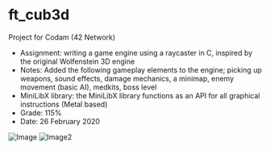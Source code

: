 # ft_cub3d

Project for Codam (42 Network)

- Assignment: writing a game engine using a raycaster in C, inspired by the original Wolfenstein 3D engine
- Notes: Added the following gameplay elements to the engine; picking up weapons, sound effects, damage mechanics, a minimap, enemy movement (basic AI), medkits, boss level
- MiniLibX library: the MiniLibX library functions as an API for all graphical instructions (Metal based)
- Grade: 115%
- Date: 26 February 2020

![Image](https://i.ibb.co/N9bskLS/Screen-Shot-2020-09-03-at-8-29-38-PM.png)
![Image2](https://i.ibb.co/yfGzq6y/Screen-Shot-2020-09-03-at-8-35-44-PM.png)
